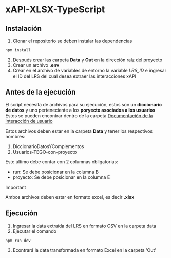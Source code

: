 # xAPI-XLSX-TypeScript

## Instalación
 1. Clonar el repositorio se deben instalar las dependencias

```
npm install
```

2. Después crear las carpeta **Data** y **Out** en la dirección raíz del proyecto
3. Crear un archivo **.env**
4. Crear en el archivo de variables de entorno la variable *LRS_ID* e ingresar el ID del LRS del cual desea extraer las interacciones xAPI

## Antes de la ejecución
El script necesita de archivos para su ejecución, estos son un **diccionario de datos** y uno perteneciente a los **poryecto asociados a los usuarios**
Estos se pueden encontrar dentro de la carpeta [Documentación de la interacción de usuario](https://drive.google.com/drive/u/0/folders/10KdBUqV56IZ7Z7_moHHieND6Kcjfj1Pq)

Estos archivos deben estar en la carpeta **Data** y tener los respectivos nombres:
1. DiccionarioDatosYComplementos
2. Usuarios-TEGO-con-proyecto

Este último debe contar con 2 columnas obligatorias:
- run: Se debe posicionar en la columna B
- proyecto: Se debe posicionar en la columna E

> [!IMPORTANT]
> Ambos archivos deben estar en formato excel, es decir **.xlsx**

## Ejecución
1. Ingresar la data extraída del LRS en formato CSV en la carpeta data
2. Ejecutar el comando
```
npm run dev
```
3. Econtrará la data transformada en formato Excel en la carpeta 'Out'
